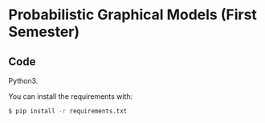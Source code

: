 # Probabilistic Graphical Models (First Semester)

## Code
Python3.

You can install the requirements with:

```bash
$ pip install -r requirements.txt
```
